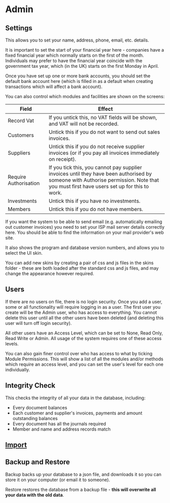 # Admin

## Settings

This allows you to set your name, address, phone, email, etc. details.

It is important to set the start of your financial year here - companies have a fixed financial year which normally 
starts on the first of the month. Individuals may prefer to have the financial year coincide with the government
tax year, which (in the UK) starts on the first Monday in April.

Once you have set up one or more bank accounts, you should set the default bank account here (which is filled in
as a default when creating transactions which will affect a bank account).

You can also control which modules and facilities are shown on the screens:

|Field|Effect|
|-----|------|
|Record Vat|If you untick this, no VAT fields will be shown, and VAT will not be recorded.|
|Customers|Untick this if you do not want to send out sales invoices.|
|Suppliers|Untick this if you do not receive supplier invoices (or if you pay all invoices immediately on receipt).|
|Require Authorisation|If you tick this, you cannot pay supplier invoices until they have been authorised by someone with Authorise permission. Note that you must first have users set up for this to work.|
|Investments|Untick this if you have no investments.|
|Members|Untick this if you do not have members.|

If you want the system to be able to send email (e.g. automatically emailing out customer invoices) you need
to set your ISP mail server details correctly here. You should be able to find the information on your mail
provider's web site.

It also shows the program and database version numbers, and allows you to select the UI skin. 

You can add new skins by creating a pair of css and js files in the skins folder - these are both loaded
after the standard css and js files, and may change the appearance however required.

## Users

If there are no users on file, there is no login security. Once you add a user, some or all functionality will 
require logging in as a user. The first user you create will be the Admin user, who has access to everything. 
You cannot delete this user until all the other users have been deleted (and deleting this user will turn off 
login security).

All other users have an Access Level, which can be set to None, Read Only, Read Write or Admin. All usage of the system 
requires one of these access levels.

You can also gain finer control over who has access to what by ticking Module Permissions. This will show a list of
all the modules and/or methods which require an access level, and you can set the user's level for each one individually.

## Integrity Check

This checks the integrity of all your data in the database, including:
* Every document balances
* Each customer and supplier's invoices, payments and amount outstanding balances
* Every document has all the journals required
* Member and name and address records match

## [Import](admin_import.md)

## Backup and Restore

Backup backs up your database to a json file, and downloads it so you can store it on your computer (or email it to someone).

Restore restores the database from a backup file - **this will overwrite all your data with the old data**.
